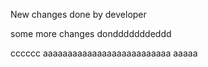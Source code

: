 New changes done by developer

some more changes dondddddddeddd


cccccc
aaaaaaaaaaaaaaaaaaaaaaaaaa
aaaaa

